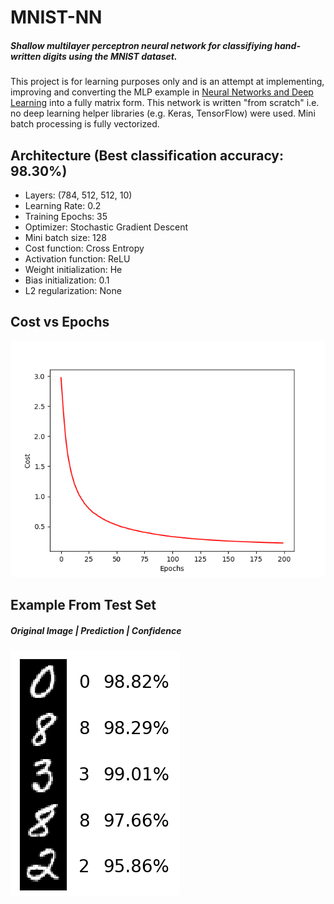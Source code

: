 # MNIST-NN
##### Shallow multilayer perceptron neural network for classifiying hand-written digits using the MNIST dataset. 
This project is for learning purposes only and is an attempt at implementing, improving and converting the MLP example in [Neural Networks and Deep Learning](http://neuralnetworksanddeeplearning.com/) into a fully matrix form. This network is written "from scratch" i.e. no deep learning helper libraries (e.g. Keras, TensorFlow) were used. Mini batch processing is fully vectorized.
## Architecture (Best classification accuracy: 98.30%)
- Layers: (784, 512, 512, 10)
- Learning Rate: 0.2
- Training Epochs: 35
- Optimizer: Stochastic Gradient Descent
- Mini batch size: 128
- Cost function: Cross Entropy
- Activation function: ReLU
- Weight initialization: He
- Bias initialization: 0.1
- L2 regularization: None
## Cost vs Epochs
![Alt text](CostvEpochs.png?raw=true "Cost vs Epochs")
## Example From Test Set
##### Original Image | Prediction | Confidence
![Alt text](Example.png?raw=true "Random Feedforward")
